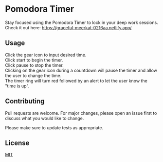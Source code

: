 # Pomodora Timer
Stay focused using the Pomodora Timer to lock in your deep work sessions. <br>
Check it out here: https://graceful-meerkat-0216aa.netlify.app/

## Usage
Click the gear icon to input desired time. <br>
Click start to begin the timer. <br>
Click pause to stop the timer. <br>
Clicking on the gear icon during a countdown will pause the timer and allow the user to change the time. <br>
The timer ring will turn red followed by an alert to let the user know the "time is up". <br>

## Contributing
Pull requests are welcome. For major changes, please open an issue first
to discuss what you would like to change.

Please make sure to update tests as appropriate.

## License

[MIT](https://choosealicense.com/licenses/mit/)
